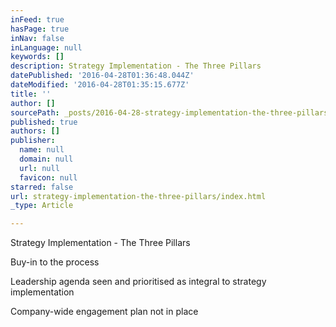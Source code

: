 ```yaml
---
inFeed: true
hasPage: true
inNav: false
inLanguage: null
keywords: []
description: Strategy Implementation - The Three Pillars
datePublished: '2016-04-28T01:36:48.044Z'
dateModified: '2016-04-28T01:35:15.677Z'
title: ''
author: []
sourcePath: _posts/2016-04-28-strategy-implementation-the-three-pillars.md
published: true
authors: []
publisher:
  name: null
  domain: null
  url: null
  favicon: null
starred: false
url: strategy-implementation-the-three-pillars/index.html
_type: Article

---
```

Strategy Implementation - The Three Pillars

Buy-in to the process

Leadership agenda seen and prioritised as integral to strategy implementation

Company-wide engagement plan not in place